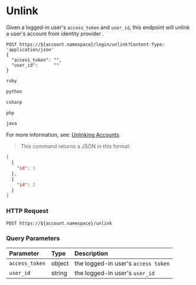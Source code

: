 # Unlink

Given a logged-in user's `access_token` and `user_id`, this endpoint will unlink a user's account from identity provider .

```shell
POST https://${account.namespace}/login/unlink?Content-Type: 'application/json'
{
  "access_token": "",
  "user_id":      ""
}
```

```ruby
ruby
```

```python
python
```

```csharp
csharp
```

```php
php
```

```java
java
```

<aside class="notice">
For more information, see: <a href="/link-accounts/auth-api#unlinking-accounts">Unlinking Accounts</a>.
</aside>

> This command returns a JSON in this format:

```json
[
  {
    "id": 1
  },
  {
    "id": 2
  }
]
```

### HTTP Request

`POST https://${account.namespace}/unlink`

### Query Parameters

| Parameter        | Type       | Description |
|:-----------------|:-----------|:------------|
| `access_token`   | object     | the logged-in user's `access token` |
| `user_id`        | string     | the logged-in user's `user_id` |